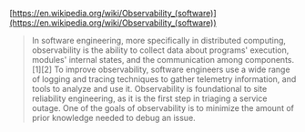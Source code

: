 [https://en.wikipedia.org/wiki/Observability_(software)](https://en.wikipedia.org/wiki/Observability_(software))
>In software engineering, more specifically in distributed computing, observability is the ability to collect data about programs' execution, modules' internal states, and the communication among components.[1][2] To improve observability, software engineers use a wide range of logging and tracing techniques to gather telemetry information, and tools to analyze and use it. Observability is foundational to site reliability engineering, as it is the first step in triaging a service outage. One of the goals of observability is to minimize the amount of prior knowledge needed to debug an issue.
